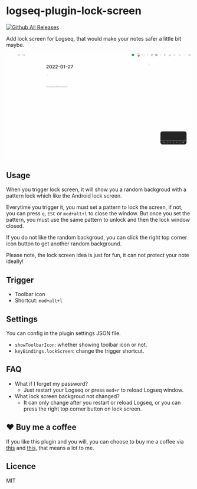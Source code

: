 # logseq-plugin-lock-screen

[![Github All Releases](https://img.shields.io/github/downloads/vipzhicheng/logseq-plugin-lock-screen/total.svg)](https://github.com/vipzhicheng/logseq-plugin-lock-screen/releases)

Add lock screen for Logseq, that would make your notes safer a little bit maybe.

![screencast](./screencast.gif)

## Usage

When you trigger lock screen, it will show you a random backgroud with a pattern lock which like the Android lock screen.

Everytime you trigger it, you must set a pattern to lock the screen, if not, you can press `q`, `ESC` or `mod+alt+l` to close the window. But once you set the pattern, you must use the same pattern to unlock and then the lock window closed.

If you do not like the random backgroud, you can click the right top corner icon button to get another random background.

Please note, the lock screen idea is just for fun, it can not protect your note ideally!

## Trigger

* Toolbar icon
* Shortcut: `mod+alt+l`

## Settings

You can config in the plugin settings JSON file.

* `showToolbarIcon`: whether showing toolbar icon or not.
* `keyBindings.lockScreen`: change the trigger shortcut.

## FAQ

* What if I forget my password?
  * Just restart your Logseq or press `mod+r` to reload Logseq window.
* What lock screen backgroud not changed?
  * It can only change after you restart or reload Logseq, or you can press the right top corner button on lock screen.

## ❤️ Buy me a coffee

If you like this plugin and you will, you can choose to buy me a coffee via [this](https://www.buymeacoffee.com/vipzhicheng) and [this](https://afdian.net/@vipzhicheng), that means a lot to me.

## Licence

MIT

